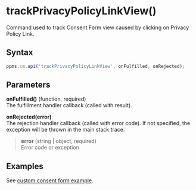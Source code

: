 # trackPrivacyPolicyLinkView()

Command used to track Consent Form view caused by clicking on Privacy
Policy Link.

## Syntax

``` javascript
ppms.cm.api('trackPrivacyPolicyLinkView', onFulfilled, onRejected);
```

## Parameters

**onFulfilled()** (function, required)  
The fulfillment handler callback (called with result).

**onRejected(error)**  
The rejection handler callback (called with error code). If not
specified, the exception will be thrown in the main stack trace.

> **error** (string | object, required)  
> Error code or exception

## Examples

See [custom consent form
example](https://piwikpro.github.io/ConsentManager-CustomConsentFormExample/).

